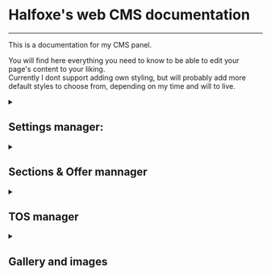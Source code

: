 # Halfoxe's web CMS documentation

---

This is a documentation for my CMS panel.

You will find here everything you need to know to 
be able to edit your page's content to your liking. <br>
Currently I dont support adding own styling, but will probably add more
default styles to choose from, depending on my time and will to live.

<details>
<summary> 

## Settings manager:</summary>

 You can manage values of all possible editable settings in here. 
>
> Usage:
> - Select a setting value you want to edit from the dropdown menu.
> - It's value will be displayed in box under.
> - Now you can edit it almost freely. If its a boolean value, you can only switch between True and False option.
> - After you finish editing the value, press the <button>Save</button> button. You will be informed if the action was performed correctly.
> 
> All settings used now:
>
> | Name | Value datatype | Info |
> |------|--------|------|
> | name | string/text | A name that is displayed on website |
> | name_first | boolean | Determins if name should be above or under icon |
> | dynamic_name | boolean | Determins if name should be on first load animated or not |
> | maintanance | boolean | Turns on maintanance mode. While in maintanance mod, <br> no content other then icon, name, and social links <br> will be displayed|
> | about_me | string/text | This text will be displayed on the homepage of your website.<br> Limit is 750 characters (shall be more then enough) |
> | price_asc | bool | Determins if offers should be displayed with price ascending or descending |

</details>



<details> 
<summary>

## Sections & Offer mannager</summary>

Here you can edit your sections and offers displayed in it.

<b>Note: for offers, you first need to select coresponding 

section in the Section part. 
<br>
<br>
Only offers from selected section are displayed in the dropdown menu.
</b>

#### Editing, Adding and Deletings: 



> - Editing:
> > - Select a section or offer you want to edit from dropdown menu.
> > - After you select the section or offer , you can edit its parametrs.
> > - When you done, click the <button>Rename section</button> or <button>Update offer</button> button depending on what you editing.
>
> - Adding:
> > - Type parametrs for new section or offer in bottom text pannel.
> > - When you done, click the <button>Add section</button> or <button>Add offer</button> button depending on what you adding.
>
> - Deleting:
> > - Select a section or offer you want to delete.
> > - After that, click the <button>Delete section</button> or <button>Delete offer</button> button depending on what you want to delete.
> > - You will be promted if you really want to delete it.
> > - If you do, click the <button>yes</button> button, otherwise click the <button>cancel</button> button.

For offers, you can put the price to 0 to only add text, without any price attached. 
<br> <br>
It is kinda scuffed rn, because I didnt really thought how the pricelist was initialy constructed, and didnt add

option for just adding "comments" (like that additional character price etc.)

You can figure it out how to make it to your liking. If anything just text me somewhere. I'll try help you

<br>
<br>
Gonna work on that later. Maybe. Probably yes but nobody know.


</details>


<details>

<summary>

## TOS manager </summary>

In this section, you can edit your TOS page. 

It works same as the previous Sections & Offers manager, but there are extra features.
<br>
<br>
How to corectly use TOS manager:

> All TOS are united and grouped by name. 
>
> You have to allways declare a new TOS group by creating a following these instructions:
> > - First to declare new group, create a new TOS
> > - in the name, use your group name and add `_title` to end of it (for example `General_title`)
> > - For text, write what title you want this group to have (for example `General`) and but it in H3 tag (`<h3>General</h3>`).
> > - to add new TOS to  that group, set the name to Group name and <br> add some text after soo you can identifie it (for example `General_1`)
> > - <b>IMPROTANT</b> - do NOT use as identifier name same as another group, it might break the system <br> (I did not test it, but I doubt it would work correctly)
> > - Then just add your TOS text as usual for offer, and as name allways set coresponding Group name. 

<b>IF YOU DELETE THE GROUP'S TITLE, IT WONT SHOW ANY OF ITS CONTENT. </b>

If you want to bring back the group, just create new TOS with the previous group name. <br> 
It will again bring itself above the rest of groups content, but it will be on the bottom, <br>
soo you can use that to your advantage and re-order your tos.<br><br>
I 'ain't doing a sorter for that when you can use this ~~bug~~ *feature*

</details>

<details>
<summary> 

## Gallery and images </summary>

In this section, you can add images to your gallery. <br>

> Uploading image
> > - To upload your image, just upload it into the field (there is a <button>Browse...</button> button)
> > - After that, you can choose in which section your image belongs. You can change that later. The default is the first section.
> > - Add to your image any text you want to have it, like who's OC it is, what type it is <br> (it will also display section name, soo no need to do that, its usefull for YCH names and etc.)
> > - Then, just click the <button>Upload Image</button> button, and you are done. Your image is now uplaoded to your gallery.

</details>





<br>
<br>
<br>
<br>
<br>
<br>
<br>
<br>
<br>
